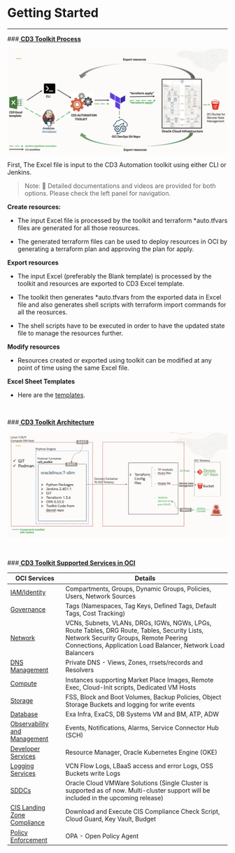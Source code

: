 # **Getting Started**
---

###<u> **CD3 Toolkit Process</u>**


<img width="1049" alt="CD3 Toolkit Process" src="images/CD3-Process.png">

<br>


First, The Excel file is input to the CD3 Automation toolkit using either CLI or Jenkins.  

>Note: 📖 Detailed documentations and videos are provided for both options. Please check the left panel for navigation.

**Create resources:**

- The input Excel file is processed by the toolkit and terraform *auto.tfvars files are generated for all those reosurces. 

- The generated terraform files can be used to deploy resources in OCI by generating a terraform plan and approving the plan for apply. 

**Export resources**

- The input Excel (preferably the Blank template) is processed by the toolkit and resources are exported to CD3 Excel template. 

- The toolkit then generates *auto.tfvars from the exported data in Excel file and also generates shell scripts with terraform import commands for all the reosurces.

- The shell scripts have to be executed in order to have the updated state file to manage the resources further.

**Modify resources**

- Resources created or exported using toolkit can be modified at any point of time using the same Excel file.

**Excel Sheet Templates**

- Here are the [templates](ExcelTemplates.md).

<br>

###<u> **CD3 Toolkit Architecture</u>**

![CD3 Architecture](images/CD3-Arch.png)

<br>

###<u> **CD3 Toolkit Supported Services in OCI</u>**

| OCI Services | Details |
| --------- | ----------- |
| [IAM/Identity](CD3ExcelTabs.md#iamidentity) | Compartments, Groups, Dynamic Groups, Policies, Users, Network Sources |
| [Governance](CD3ExcelTabs.md#governance) | Tags (Namespaces, Tag Keys, Defined Tags, Default Tags, Cost Tracking) |
| [Network](CD3ExcelTabs.md#network) | VCNs, Subnets, VLANs, DRGs, IGWs, NGWs, LPGs, Route Tables, DRG Route, Tables, Security Lists, Network Security Groups, Remote Peering Connections, Application Load Balancer, Network Load Balancers |
| [DNS Management](CD3ExcelTabs.md#private-dns)                                       | Private DNS - Views, Zones, rrsets/records and Resolvers  |
| [Compute](CD3ExcelTabs.md#compute) | Instances supporting Market Place Images, Remote Exec, Cloud-Init scripts, Dedicated VM Hosts |
| [Storage](CD3ExcelTabs.md#storage) | FSS, Block and Boot Volumes, Backup Policies, Object Storage Buckets and logging for write events |
| [Database](CD3ExcelTabs.md#database) | Exa Infra, ExaCS, DB Systems VM and BM, ATP, ADW |
| [Observability and Management](CD3ExcelTabs.md#management-services) | Events, Notifications, Alarms, Service Connector Hub (SCH) |
| [Developer Services](CD3ExcelTabs.md#developer-services) | Resource Manager, Oracle Kubernetes Engine (OKE) |
| [Logging Services](CD3ExcelTabs.md#logging-Services) | VCN Flow Logs, LBaaS access and error Logs, OSS Buckets write Logs |
| [SDDCs ](CD3ExcelTabs.md#sddcs-tab) | Oracle Cloud VMWare Solutions (Single Cluster is supported as of now. Multi-cluster support will be included in the upcoming release) |
| [CIS Landing Zone Compliance](CISFeatures.md#additional-cis-compliance-features) | Download and Execute CIS Compliance Check Script, Cloud Guard, Key Vault, Budget |
[Policy Enforcement](OPAForCompliance.md) | OPA - Open Policy Agent |
